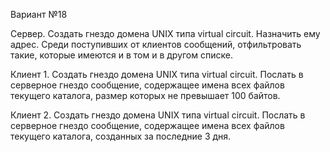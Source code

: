 Вариант №18

Сервер. Создать гнездо домена UNIX типа virtual circuit. Назначить ему адрес. Среди поступивших от клиентов сообщений, отфильтровать такие, которые имеются и в том и в другом списке.

Клиент 1. Создать гнездо домена UNIX типа virtual circuit. Послать в серверное гнездо сообщение, содержащее имена всех файлов текущего каталога, размер которых не превышает 100 байтов.

Клиент 2. Создать гнездо домена UNIX типа virtual circuit. Послать в серверное гнездо сообщение, содержащее имена всех файлов текущего каталога, созданных за последние 3 дня.